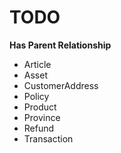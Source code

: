 # TODO

**Has Parent Relationship**

- Article
- Asset
- CustomerAddress
- Policy
- Product
- Province
- Refund
- Transaction